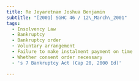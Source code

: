 ```yaml
---
title: Re Jeyaretnam Joshua Benjamin
subtitle: "[2001] SGHC 46 / 12\_March\_2001"
tags:
  - Insolvency Law
  - Bankruptcy
  - Bankruptcy order
  - Voluntary arrangement
  - Failure to make instalment payment on time
  - Whether consent order necessary
  - 's 7 Bankruptcy Act (Cap 20, 2000 Ed)'

---
```


